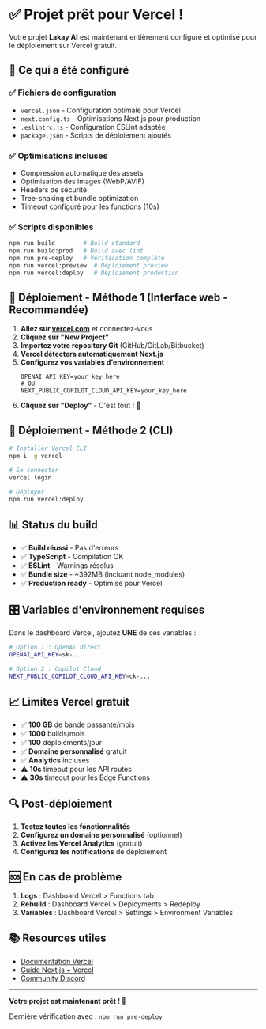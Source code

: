 # ✅ Projet prêt pour Vercel !

Votre projet **Lakay AI** est maintenant entièrement configuré et optimisé pour le déploiement sur Vercel gratuit.

## 🎯 Ce qui a été configuré

### ✅ Fichiers de configuration
- `vercel.json` - Configuration optimale pour Vercel
- `next.config.ts` - Optimisations Next.js pour production
- `.eslintrc.js` - Configuration ESLint adaptée
- `package.json` - Scripts de déploiement ajoutés

### ✅ Optimisations incluses
- Compression automatique des assets
- Optimisation des images (WebP/AVIF)
- Headers de sécurité
- Tree-shaking et bundle optimization
- Timeout configuré pour les functions (10s)

### ✅ Scripts disponibles
```bash
npm run build        # Build standard
npm run build:prod   # Build avec lint
npm run pre-deploy   # Vérification complète
npm run vercel:preview  # Déploiement preview
npm run vercel:deploy   # Déploiement production
```

## 🚀 Déploiement - Méthode 1 (Interface web - Recommandée)

1. **Allez sur [vercel.com](https://vercel.com)** et connectez-vous
2. **Cliquez sur "New Project"**
3. **Importez votre repository Git** (GitHub/GitLab/Bitbucket)
4. **Vercel détectera automatiquement Next.js**
5. **Configurez vos variables d'environnement** :
   ```
   OPENAI_API_KEY=your_key_here
   # OU
   NEXT_PUBLIC_COPILOT_CLOUD_API_KEY=your_key_here
   ```
6. **Cliquez sur "Deploy"** - C'est tout ! 🎉

## 🚀 Déploiement - Méthode 2 (CLI)

```bash
# Installer Vercel CLI
npm i -g vercel

# Se connecter
vercel login

# Déployer
npm run vercel:deploy
```

## 📊 Status du build

- ✅ **Build réussi** - Pas d'erreurs
- ✅ **TypeScript** - Compilation OK
- ✅ **ESLint** - Warnings résolus
- ✅ **Bundle size** - ~392MB (incluant node_modules)
- ✅ **Production ready** - Optimisé pour Vercel

## 🎛️ Variables d'environnement requises

Dans le dashboard Vercel, ajoutez **UNE** de ces variables :

```bash
# Option 1 : OpenAI direct
OPENAI_API_KEY=sk-...

# Option 2 : Copilot Cloud
NEXT_PUBLIC_COPILOT_CLOUD_API_KEY=ck-...
```

## 📈 Limites Vercel gratuit

- ✅ **100 GB** de bande passante/mois
- ✅ **1000** builds/mois  
- ✅ **100** déploiements/jour
- ✅ **Domaine personnalisé** gratuit
- ✅ **Analytics** incluses
- ⚠️ **10s** timeout pour les API routes
- ⚠️ **30s** timeout pour les Edge Functions

## 🔍 Post-déploiement

1. **Testez toutes les fonctionnalités**
2. **Configurez un domaine personnalisé** (optionnel)
3. **Activez les Vercel Analytics** (gratuit)
4. **Configurez les notifications** de déploiement

## 🆘 En cas de problème

1. **Logs** : Dashboard Vercel > Functions tab
2. **Rebuild** : Dashboard Vercel > Deployments > Redeploy
3. **Variables** : Dashboard Vercel > Settings > Environment Variables

## 📚 Resources utiles

- [Documentation Vercel](https://vercel.com/docs)
- [Guide Next.js + Vercel](https://nextjs.org/docs/app/building-your-application/deploying)
- [Community Discord](https://discord.gg/vercel)

---

**Votre projet est maintenant prêt ! 🚀**

Dernière vérification avec : `npm run pre-deploy` 